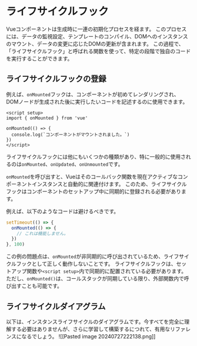 # ライフサイクルフック
Vueコンポーネントは生成時に一連の初期化プロセスを経ます。
このプロセスには、データの監視設定、テンプレートのコンパイル、DOMへのインスタンスのマウント、データの変更に応じたDOMの更新が含まれます。
この過程で、「ライフサイクルフック」と呼ばれる関数を使って、特定の段階で独自のコードを実行することができます。

## ライフサイクルフックの登録
例えば、`onMounted`フックは、コンポーネントが初めてレンダリングされ、DOMノードが生成された後に実行したいコードを記述するのに使用できます。

```vue
<script setup>
import { onMounted } from 'vue'

onMounted(() => {
  console.log(`コンポーネントがマウントされました。`)
})
</script>
```

ライフサイクルフックには他にもいくつかの種類があり、特に一般的に使用されるのは`onMounted`、`onUpdated`、`onUnmounted`です。

`onMounted`を呼び出すと、Vueはそのコールバック関数を現在アクティブなコンポーネントインスタンスと自動的に関連付けます。
このため、ライフサイクルフックはコンポーネントのセットアップ中に同期的に登録される必要があります。

例えば、以下のようなコードは避けるべきです。

```js
setTimeout(() => {
  onMounted(() => {
    // これは機能しません。
  })
}, 100)
```

この例の問題点は、`onMounted`が非同期的に呼び出されているため、ライフサイクルフックとして正しく動作しないことです。
ライフサイクルフックは、セットアップ関数や`<script setup>`内で同期的に配置されている必要があります。
ただし、`onMounted()`は、コールスタックが同期している限り、外部関数内で呼び出すことも可能です。

## ライフサイクルダイアグラム

以下は、インスタンスライフサイクルのダイアグラムです。今すべてを完全に理解する必要はありませんが、さらに学習して構築するにつれて、有用なリファレンスになるでしょう。
![[Pasted image 20240727222138.png]]